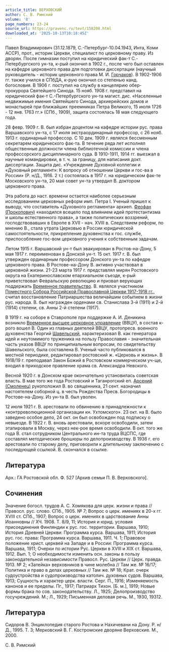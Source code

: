 ```yaml
---
article_title: ВЕРХОВСКИЙ
author: С. В. Римский
volume: '8'
page_numbers: 23-24
source_url: https://pravenc.ru/text/158208.html
downloaded_at: '2025-10-13T10:18:45Z'
---
```


Павел Владимирович (31.12.1879, С.-Петербург-10.04.1943, Инта, Коми АССР), прот., историк Церкви, специалист по церковному праву. Из дворян. После гимназии поступил на юридический фак-т С.-Петербургского ун-та, к-рый окончил в 1902 г., после чего был оставлен на кафедре церковного права для подготовки диссертации (научный руководитель - историк церковного права М. И. [Горчаков](https://pravenc.ru/text/Горчаков.html)). В 1902-1906 гг. также учился в СПбДА, к-рую окончил со степенью канд. богословия. В 1906 г. поступил на службу в канцелярию обер-прокурора Святейшего Синода. 15 нояб. 1908 г. представил на юридический фак-т С.-Петербургского ун-та магист. дис. «Населенные недвижимые имения Святейшего Синода, архиерейских домов и монастырей при ближайших преемниках Петра Великого, 15 июля 1726 - 12 янв. 1763 гг.» (СПб., 1909), защита состоялась 18 мая следующего года.

28 февр. 1909 г. В. был избран доцентом на кафедре истории рус. права Варшавского ун-та, с 17 июля экстраординарный профессор, с 26 нояб. 1913 г. ординарный профессор. С 10 дек. 1909 г. являлся бессменным секретарем юридического фак-та. В течение ряда лет исполнял общественные должности члена библиотечной комиссии и члена профессорского дисциплинарного суда. В 1910-1911, 1914 гг. выезжал в научные командировки, в т. ч. за границу, для написания докт. диссертации. Защита дис. «Учреждение Духовной коллегии и «Духовный регламент»: К вопросу об отношении Церкви и гос-ва в России» (Р. н/Д., 1916. 2 т.) состоялась в 1917 г. на юридическом фак-те Московского ун-та, 20 мая совет ун-та утвердил В. доктором церковного права.

Эта работа до наст. времени остается наиболее серьезным исследованием церковных реформ имп. Петра I. Ученый пришел к выводу, что составитель «Духовного регламента» архиеп. [Феофан (Прокопович)](<https://pravenc.ru/text/Феофан (Прокопович).html>) «находился всецело под влиянием идей протестантизма и школы естественного права», а также политических воззрений, господствовавших в Европе в XVII - нач. XVIII в. Следствием реформ, по мнению В., стала утрата Церковью в России юридической самостоятельности, прикрепление духовенства к гос. службе, приспособление гос-вом церковного учения к собственным задачам.

Летом 1915 г. Варшавский ун-т был эвакуирован в Ростов-на-Дону, 5 мая 1917 г. переименован в Донской ун-т. 15 окт. 1917 г. В. был утвержден ординарным профессором Донского ун-та по кафедре церковного права. В Ростове-на-Дону В. активно участвовал в церковной жизни. 21-23 марта 1917 г. представлял мирян Ростовского округа на Екатеринославском епархиальном съезде, к-рый приветствовал Февральскую революцию и призвал верующих поддержать [Временное правительство](<https://pravenc.ru/text/Временное правительство.html>). В. являлся участником [Поместного Собора Российской Православной Церкви 1917-1918 гг.](<https://pravenc.ru/text/Поместного Собора Российской Православной Церкви 1917-1918 гг .html>), считал восстановление Патриаршества величайшим событием в жизни рус. народа. В. был награжден орденами св. Станислава 3-й (1911) и 2-й (1914) степени, св. Анны 2-й степени (1917).

В 1919 г. на соборе в Ставрополе при поддержке А. И. Деникина возникло [Временное высшее церковное управление](<https://pravenc.ru/text/Временное высшее церковное управление.html>) (ВВЦУ), в состав к-рого вошел В. Один из главных деятелей ВВЦУ, протопресв. военного духовенства Георгий [Шавельский](https://pravenc.ru/text/Шавельский.html), характеризовал В. как генератора идей и неутомимого труженика на пользу Православия - значительная часть указов ВВЦУ по принципиальным вопросам, по свидетельству Шавельского, была составлена В. Ученый часто публиковался в местной периодике, редактировал ростовский ж. «Церковь и жизнь». В 1918/19 г. преподавал Закон Божий в Ростовском коммерческом уч-ще, входил в приходское правление храма св. Александра Невского.

Весной 1920 г. в Донском крае окончательно установилась советская власть. В мае того же года Ростовский и Таганрогский еп. [Арсений (Смоленец)](<https://pravenc.ru/text/Арсений (Смоленец).html>) рукоположил В. во священника, 21 сент. назначил настоятелем соборной ц. в честь Рождества Пресв. Богородицы в Ростове-на-Дону. Из ун-та В. был уволен.

12 июля 1921 г. В. арестовали по обвинению в принадлежности к «контрреволюционной организации кн. Ухтомского». 23 окт. на В. было заведено особое дело, 24 окт. он был освобожден под подписку о невыезде. В 1922 г. В. вновь арестовали, вскоре освободили, затем этапировали в Москву, через нек-рое время освободили. В окт. того же года В. стал сотрудником Центрального ин-та труда ВЦСПС, где составлял методические брошюры по делопроизводству. В 1936 г. его арестовали по старому делу, приговорили к длительному заключению с последующей ссылкой. В. скончался в ссылке.

## Литература

Арх.: ГА Ростовской обл. Ф. 527 [Архив семьи П. В. Верховского].

## Сочинения

Значение богосл. трудов А. С. Хомякова для церк. жизни и права // Правосл. рус. слово. СПб., 1905. № 7; Вопрос о церк. имениях в 20-х гг. XVIII ст. СПб., 1907; Вопрос о церк. имениях в царствование Анны Иоанновны // ХЧ. 1908. Т. 8/9, 11; История и юрид. условия присоединения Финляндии к рус. гос. территории. Варшава, 1910; История Древней Церкви: Программа курса. Варшава, 1911; История рус. гос. права: Программа курса. Варшава, 1911. Ч. 1; Правовое положение христ. церквей на Западе и в России: Программа курса. Варшава, 1911; Очерки по истории Рус. Церкви в XVIII и XIX ст. Варшава, 1912. Вып. 1; О необходимости изменить осн. законы в пользу законодательной независимости Правосл. Рус. Церкви // Церк. правда. 1913. № 2; «Затейка» верховников в чине молебна // Там же. № 16/17; Политика и право в делах церковных // Там же. № 18; Крат. очерк судоустройства и судопроизводства католич. духовных судов. Варшава, 1913; Сущность и характер церк. власти. Серг. П., 1916; Изменяемость канонов и ее пределы. Пг., 1917; Патриарх Тихон. [Б. м.], 1919; Новые формы брака по сов. законодательству. Л., 1925; Делопроизводство госучреждений. М.; Л., 1929; Письменная деловая речь. М., 1930, 19312.

## Литература

Сидоров В. Энциклопедия старого Ростова и Нахичевани на Дону. Р. н/Д., 1995. Т. 3; Мерковский В. Г. Костромские дворяне Верховские. М., 2000.

С. В. Римский
